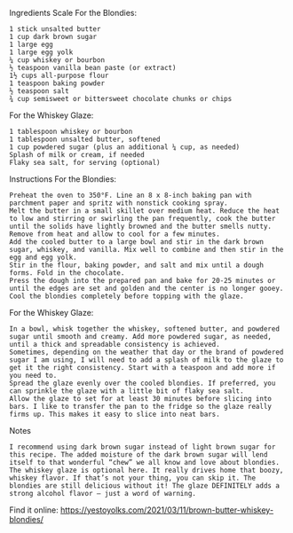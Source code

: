 
Ingredients
Scale
For the Blondies:

    1 stick unsalted butter
    1 cup dark brown sugar
    1 large egg
    1 large egg yolk
    ¼ cup whiskey or bourbon
    ½ teaspoon vanilla bean paste (or extract)
    1½ cups all-purpose flour
    1 teaspoon baking powder
    ½ teaspoon salt
    ¾ cup semisweet or bittersweet chocolate chunks or chips

For the Whiskey Glaze:

    1 tablespoon whiskey or bourbon
    1 tablespoon unsalted butter, softened
    1 cup powdered sugar (plus an additional ¼ cup, as needed)
    Splash of milk or cream, if needed
    Flaky sea salt, for serving (optional)

Instructions
For the Blondies:

    Preheat the oven to 350°F. Line an 8 x 8-inch baking pan with parchment paper and spritz with nonstick cooking spray.
    Melt the butter in a small skillet over medium heat. Reduce the heat to low and stirring or swirling the pan frequently, cook the butter until the solids have lightly browned and the butter smells nutty. Remove from heat and allow to cool for a few minutes.
    Add the cooled butter to a large bowl and stir in the dark brown sugar, whiskey, and vanilla. Mix well to combine and then stir in the egg and egg yolk.
    Stir in the flour, baking powder, and salt and mix until a dough forms. Fold in the chocolate.
    Press the dough into the prepared pan and bake for 20-25 minutes or until the edges are set and golden and the center is no longer gooey. Cool the blondies completely before topping with the glaze.

For the Whiskey Glaze:

    In a bowl, whisk together the whiskey, softened butter, and powdered sugar until smooth and creamy. Add more powdered sugar, as needed, until a thick and spreadable consistency is achieved.
    Sometimes, depending on the weather that day or the brand of powdered sugar I am using, I will need to add a splash of milk to the glaze to get it the right consistency. Start with a teaspoon and add more if you need to.
    Spread the glaze evenly over the cooled blondies. If preferred, you can sprinkle the glaze with a little bit of flaky sea salt.
    Allow the glaze to set for at least 30 minutes before slicing into bars. I like to transfer the pan to the fridge so the glaze really firms up. This makes it easy to slice into neat bars.

Notes

    I recommend using dark brown sugar instead of light brown sugar for this recipe. The added moisture of the dark brown sugar will lend itself to that wonderful “chew” we all know and love about blondies.
    The whiskey glaze is optional here. It really drives home that boozy, whiskey flavor. If that’s not your thing, you can skip it. The blondies are still delicious without it! The glaze DEFINITELY adds a strong alcohol flavor – just a word of warning.

Find it online: https://yestoyolks.com/2021/03/11/brown-butter-whiskey-blondies/
